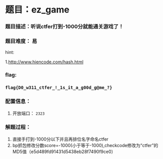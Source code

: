 # 题目：ez_game

### 题目描述：听说ctfer打到-1000分就能通关游戏了！

### 题目难度： 易

hint:

1.http://www.hiencode.com/hash.html

### flag: 

### `flag{D0_w311_ctfer_!_1s_it_a_g00d_g@me_?}`

### 配置信息： 

1. 开放端口： `2323`

### 解题过程：

1. 直接手打到-1000分以下并且再排位名字命名ctfer
1. bp抓包修改分数score=-1000(小于等于-1000),checkcode修改为“ctfer”的MD5值（e5d489fd91431d5438eb28f7490f9ce0）